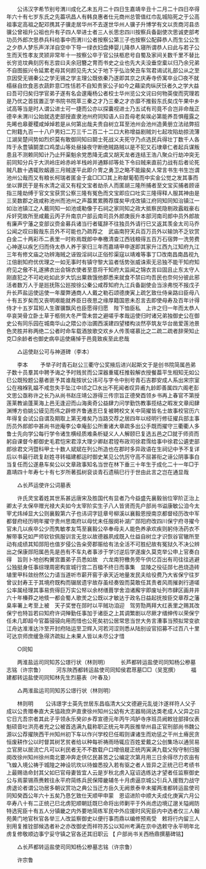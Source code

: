 <!-- { "loadSidebar": true } -->
　　公讳汉字希节别号渭川成化乙未五月二十四日生嘉靖辛丑十二月二十四日卒得年六十有七岁东氏之先葢巩昌人有韩良惠者仕元商州总管值红巾乱城陷死之于公高祖事定高祖之配邓携其子骥走居华州不去遂世华州人骥子升博学有文以贡商河县丞骥公曾祖升公祖也升有子四人举进士者三人长思忠四川按察兵备副使次思诚吏部考功员外郎次思恭兵科给事中而渭川公者按察公第三子也按察公配薛恭人而生公公生之夕恭人梦乐声洋洋自空中下导一绿衣妇盘捧婴儿降恭人寝所谓恭人曰此与若子公生而天性孝友灵颕非常年十一按察公卒于官公扶柩悲号自蜀及家间关数千里不替比长穷览坟典刻厉有志尝曰夫余冠簪之冑而书史之业也先大夫没垂空槖以归乃余兄弟不自图振兴令延累老母其何颜见先大父于地下乎弘治癸丑车驾君谒试礼部公从之至京因受无锡秦公之学无锡之学主理公既依秦乃遂即其京之庆寿寺侨寓卒业□夜不就榻昼自炊食恶衣蔬飰意□性恬若不自知贵家公子如今之藉梁肉纵厌饫者久之学大益曰吾可归矣归学官弟子遂有名会邃庵杨公者校士华州览公文诧曰何物英俊而究理若是乃优之首拔置正学书院书院萃三秦之才乃三秦之才亦靡不推毂东氏矣戊午果中乡试高等当是时人谓公进士可一捷而公亦以探囊视进士乃五试有司竟不合岂非命哉正德辛未渭川公始就选吏部授直隶池州府同知语人曰吾母老矣竢必第能养吾惧薤露之先晞也皋夔稷咸焯焯若是从何第出哉夫贵自树立耳至池州会池州造黄册立法祛弊招亡附籍九百一十八户男妇二万三千二百二十二口大称增益剧贼刘七起攻陷劫掠流薄江湖吴楚间势如烈炽莫有敢御同知曰鬬士死战义夫死守乃点选民兵得壮丁数千人各阵于永豊镇鬬垄口鸡垄山等处昼操夜守断绝贼路贼以是不犯又石埭章仁者起兵谋叛患且不测赖同知计乃止歼渠魁余党悉降无虞又胡天龙者连结王浩八聚众行劫冲突无前同知分兵于大洪岭庄岭赤岭羊栈岭并通黟祁等处下令曰贼来直前力战有后者论死贼凡数十遇辄败衂遁三月贼遂平此即介冑之勇卫之略不能踰矣人常言书生书生岂谓池州公哉而又有粮长柯瑞者匿金于盒□□□其上称献葡萄而中实金公觉之发其事而坐以罪民于是有水清之谣又有程文宝者劫杀人而匿胡三隆所捕者至文宝买捕者顾诬指三隆劫缚于官文宝获赏公察三隆有冤色而文宝即应口吐实三隆得释人服其神由是三吴数郡之政咸称池州而池州之声葢累累腾荐牒矣甲戌改镇江府同知同知治镇江一如治池镇江之人戴同知一如池或勒像于石祠之家同知之政大抵察民隐剔政蠧戢豪右斥奸究故所至咸戴云丙子升南京户部云南司员外郎庚辰升本部河南司郎中员外郎故有廉声宁藩之变部议赍金募兵诸当行者辄辞不往独员外请行巳又返其羡金太司马乔公闻之叹曰毅哉东员外不可能也乃疏荐之　武庙南狩天兵百万员外以输饷不乏钦赏白金二十两彩币二表里一时称焉既郎中奉檄清查江西钱粮得五百万石宿弊一洗劳费心神遂以疾乞归而侍太恭人养于家归三年而嘉靖甲申遂即其家升江西九江知府九江三年有修文庙之功辨海贼之诬毁淫祠以正俗殄渠寇以靖难等事丁□改南昌南昌视九江倍剧知府优优理之一如无事时有镇守黎大监者恬势张威诛索无忌独不能干知府知府见之傲不礼遂拂衣出会锦衣使者至意将干知府大监闻之锦衣言曰固且止东太守人刚直犯之不可屹屹如此岁大饥出粟救饿他郡悉来就食不禁曰均吾民也奈何分彼此邪活者数万人于是廵抚陈公廵按徐公秦公咸荐知府九江兵备副使会当涂弗悦不报戊子升长芦盐运使运使一年厘弊通商人人戴之勒石颂德庚寅上疏乞致仕侍亲路曰臣母八十有五岁矣而又丧明艰能就养臣日夜思之缘厚籍国恩未忍言去即使母寿及百年计得侍才十五岁耳矧人生骤骥飘风也臣愿得归愿　陛下恤臣私　上许之归一年而太恭人卒哀哭骨立卧土草于柩侧大冬严雪未尝之避嗟乎孝哉运使归时诸兄弟独御史公在御史公有同乐园在城南华山之隈公亦治圃西溪建四望楼构淡然亭筑友华台凿爱莲池景色灵胜并称两绝二公者时命车载酒放歌交欢乡人传羡嗟慕比之二疏二疏者辞荣知止克□余龄者也御史病卒运使痛悼于邑竟致疾至此悲哉 

　　△运使赵公可与神道碑（李本） 

　　李本 
　　予举子时青石赵公三衢守公奖掖后进兴起斯文于是创书院简属邑弟子数十员羣其中聘予诲之予时贱贫而公深器重辄枉推毂解衣授餐葢平生相知无如公巳公既殁题公墓者匪予其谁哉按状公讳可与字令中别号青石吉郡安成人系出宋宗室公在襁褓乳媪不戒忽失手坠江中顷之□水出不死闻者叹异甫九龄即善属四六阁老彭文思公亟称许之长乃从尚书赵庄靖公游得三传宗旨正德癸酉领乡书再上春官不第授莲莱教谕蓬莱海上邑无逢迎而山海奥奇公益肆力问学勤饬教事揽结之暇发文章闳肆渊愽方伯姚公镆见而伟之辟修齐鲁通志巳复被聘校文关中简擢皆名士故事校官历六年得复会试公自谓及期取上第无难矣乃当路交荐之居四年以经明行修征擢兵部主事历员外郎郎中甚尚书逊庵李公幸庵彭公所重诸大章疏多出公手既而擢守三衢衢人多鲁士先向学公每行学令诸生横经质难条析疑义人人解颐巳复选五邑之□就于师资而躬自课督今都御史毛君恺宋君淳大理少卿赵君镗布政司徐君霈给事中徐君公遴吏部郎徐君文沔暨科甲士十数人斌斌在列公所造也在郡时多异政语在生祠记中予不复详后以书最行疏复赵姓寻转福建都运时御史某见公伉厉守高不屈甚衔之诬公阴事事白当复任而公遂悬车矣公以文章政事知名当世在林下垂三十年生于成化二十一年□于嘉靖四十年寿七十有七岁所著孤树裒谈青石遗稿巳行于世由此言之岂在通显哉 

　　△长芦运使许公词墓表 

　　许氏灵宝着姓其世系甚远唐宋及胜国代有显者乃今益盛先襄毅翁位宰阶正治上卿太子太保卒赠光禄大夫如今太宰阶实生子八人皆贤而先户部尚书谥康敏公洎今太宰尤炜绰显大公则襄毅第六子也讳词字廷章号柳溪以襄毅恩授南京都督经历改中军都督府经历明年擢守贵州思南府以母忧未任服阕补湖广郧阳府改四川保宁府寻擢今官未几以疾卒公少而隽敏孝友笃至襄毅公卒奉母夫人能色养承欢疾则躬侍汤药衣不解带事兄如严师钦钦佩服训言无怠以故德器夙成既入仕益自树立才识恢谷官辙所至动有成绩其知郧阳也值岁侵公告籴旁郡赈给有法全活不可胜纪故有冤狱久不决公辨出之保康郧阳属邑先是邑有不车丸者事涉于学讨逆后学遂废久莫克举公申上官奏白得　旨则卜地创构黉宫置弟子员悉如故　六龙南狩檄务旁午供亿百出有司往往逃避公独挺身任事综理周密构宣城行宫二百楹不终日而事集　显陵之役征郧七邑烧造砖埴里甲科敛纷然公力请当道听市薪开窑于承天近地量发民夫给役费乃大省保宁往岁曾议封寿王于其境府既构而辍居遗宇故存虽经奏毁而莫敢任其责者风雨摧剥行道嗟公率属经理其事易赀得巨万实公帑以余材缮葺学舍洎诸廨宇即废址列市肆区画井井六十年榛莽之地倐一都会蜀人歌羙之公既以才敏达于政名日益起抚按臣交章荐之藩臬率署上考至上被　天子奖誉在郧时以平贼功洎迎　驾劳勚两拜大红表里之赐其改保宁也特旨若曰知府许词殚勤任事加于诸臣之上其调繁剧以尽厥才缙绅传以荣保宁任未几即超今官葢骎骎向用而惜也公死矣初公居常思当世大务言漕事当预拟常变欲江舟达淮淮达汴至开封府陆运至卫辉入河若河涩则悉从陆别设官招募不过百八十里可达京师庶缓急得济疏拟上未果人皆以未尽公才惜 

　　○同知 

　　两淮盐运司同知苏公璟行状（林则明） 
　　长芦都转运盐使司同知杨公槮墓志铭（许宗鲁） 
　　河东陜西都转运盐使司同知侯君荩墓□□（吴宽撰） 
　　福建都转运盐使司同知林先生烈墓表（叶春及） 

　　△两淮盐运司同知苏公璟行状（林则明） 

　　林则明 
　　公讳璟字士英先世居东昌临清大父文德避元乱徙汴遂祥符人父子成以公贵赠奉直大夫恊政庶尹直隶徐州知州公幼有大志器局阔达类老成人父异之曰它日亢吾宗者其此子乎领永乐癸卯乡荐宣德元年丙午鸿胪寺序班员阙敕铨部择仪表魁硕音吐洪亮者充之公被首选满九载称职正统元年丙辰推举州县正官刑部尚书魏公源以公荐擢陜西干州知州初下车以作兴学校巳任暇则课诸生而劝惩之干州土瘠民贪恒废耕作公以时督其树艺贫者给以种每祈祷雨旸辄应百姓爱戴之公创集场以通贸易立官房以居流亡凡可以利民者无不不数载户口增倍屣正统丙寅满九载父殁守制归服阕改徐州知州徐州南北要冲奔走供亿民甚苦之公编定次第月用三日余得尽力农亩有飞蝗入境公祷于城隍之神设坑坎以待蝗悉投入若有驱之者人皆异之正统己巳考绩书上最赐诰命封其父如巳官母妻皆宜人云是岁秋北虏入寇诏选练达才望者任监察御史公与焉蒙锡燕赉敕往永平府简练兵民保障畿辅冬十月虏逼京城公引兵入援戮力战守虏退论者谓公功居多朝议赏功之典公当迁方岳久无阙景泰辛未擢两淮都转运盐使司同知癸酉公年六十五矣乃恳乞致仕天顺甲申蒙　恩诏进阶中顺大夫成化庚寅六月公卒寿八十有二正统己巳北虏犯顺朝廷既巳命将出师剿平于外尚虑边境辽邈关隘阙防特选宪臣十有五人分镇畿之内外要地简练军民中外应援时风宪臣内中选者仅三人翰苑黄门地官秋官各举三人改监察御史以便行事而鼎以编修预焉受　敕将行内留三人别用复推铨部候选者补之亦改御史而祥符苏公以知州考满在京中选敕守永平明年北虏复修敬顺边事宁妥守镇之官各还其旧职云 
【 户部尚书关西杨鼎撰墓碑铭】 

　　△长芦都转运盐使司同知杨公槮墓志铭（许宗鲁） 

　　许宗鲁 
